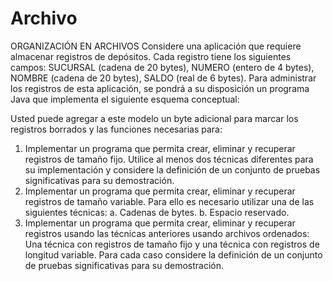 # Archivo
ORGANIZACIÓN EN ARCHIVOS
Considere una aplicación que requiere almacenar registros de depósitos. Cada registro tiene los siguientes campos: SUCURSAL (cadena de 20 bytes), NUMERO (entero de 4 bytes), NOMBRE (cadena de 20 bytes), SALDO (real de 6 bytes). Para administrar los registros de esta aplicación, se pondrá a su disposición un programa Java que implementa el siguiente esquema conceptual:
 

Usted puede agregar a este modelo un byte adicional para marcar los registros borrados y las funciones necesarias para:
1.	Implementar un programa que permita crear, eliminar y recuperar registros de tamaño fijo. Utilice al menos dos técnicas diferentes para su implementación y considere la definición de un conjunto de pruebas significativas para su demostración.
2.	Implementar un programa que permita crear, eliminar y recuperar registros de tamaño variable. Para ello es necesario utilizar una de las siguientes técnicas:
a.	Cadenas de bytes.
b.	Espacio reservado.
3.	Implementar un programa que permita crear, eliminar y recuperar registros usando las técnicas anteriores usando archivos ordenados: Una técnica con registros de tamaño fijo y una técnica con registros de longitud variable. Para cada caso considere la definición de un conjunto de pruebas significativas para su demostración.
